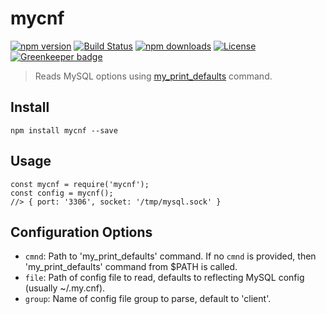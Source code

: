 # mycnf

[![npm version](https://img.shields.io/npm/v/mycnf.svg)](https://npmjs.com/mycnf)
[![Build Status](https://img.shields.io/travis/honzahommer/node-mycnf.svg?branch=master)](https://travis-ci.org/honzahommer/node-mycnf)
[![npm downloads](https://img.shields.io/npm/dm/mycnf.svg)](https://npmjs.com/mycnf)
[![License](https://img.shields.io/npm/l/mycnf.svg)](https://github.com/honzahommer/node-mycnf/blob/master/LICENSE) [![Greenkeeper badge](https://badges.greenkeeper.io/honzahommer/node-mycnf.svg)](https://greenkeeper.io/)

> Reads MySQL options using [my_print_defaults](https://dev.mysql.com/doc/refman/8.0/en/my-print-defaults.html) command.

## Install

```
npm install mycnf --save
```

## Usage

```
const mycnf = require('mycnf');
const config = mycnf();
//> { port: '3306', socket: '/tmp/mysql.sock' }
```

## Configuration Options

* `cmnd`: Path to 'my_print_defaults' command. If no `cmnd` is provided, then 'my_print_defaults' command from $PATH is called.
* `file`: Path of config file to read, defaults to reflecting MySQL config (usually ~/.my.cnf).
* `group`: Name of config file group to parse, default to 'client'.
